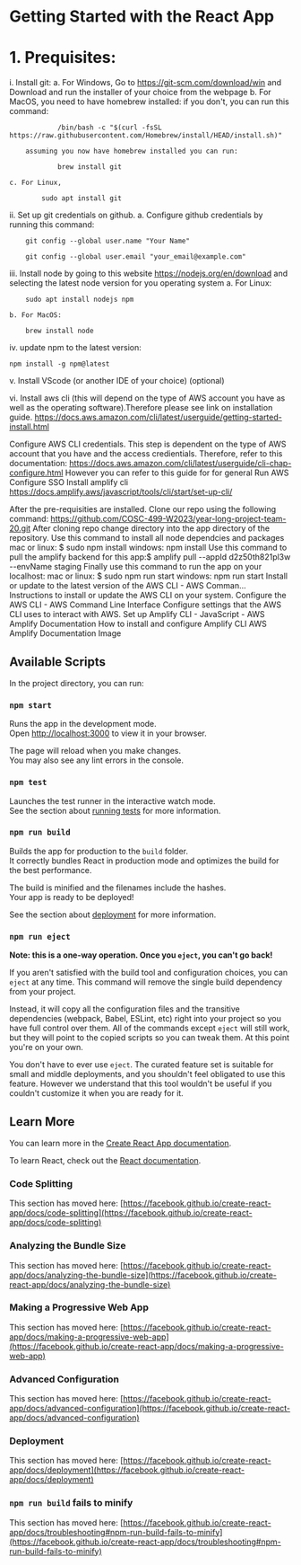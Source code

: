 # Getting Started with the React App 
# 1. Prequisites: 
i. Install git:
    a. For Windows, Go to https://git-scm.com/download/win and Download and run the installer of your choice from the webpage
    b. For MacOS, you need to have homebrew installed:
            if you don't, you can run this command: 

                /bin/bash -c "$(curl -fsSL https://raw.githubusercontent.com/Homebrew/install/HEAD/install.sh)"

        assuming you now have homebrew installed you can run: 

                brew install git

    c. For Linux, 

            sudo apt install git

ii. Set up git credentials on github.
    a. Configure github credentials by running this command:
        
        git config --global user.name "Your Name"

        git config --global user.email "your_email@example.com" 

iii. Install node by going to this website https://nodejs.org/en/download and selecting the latest node version for you operating system
    a. For Linux:

        sudo apt install nodejs npm

    b. For MacOS: 

        brew install node

iv. update npm to the latest version: 

    npm install -g npm@latest

v. Install VScode (or another IDE of your choice) (optional)

vi. Install aws cli (this will depend on the type of AWS account you have as well as the operating software).Therefore please see link on installation guide. https://docs.aws.amazon.com/cli/latest/userguide/getting-started-install.html 


Configure AWS CLI credentials. This step is dependent on the type of AWS account that you have and the access credientials. Therefore, refer to this documentation: https://docs.aws.amazon.com/cli/latest/userguide/cli-chap-configure.html
However you can refer to this guide for  for general  Run AWS Configure SSO
Install amplify cli
https://docs.amplify.aws/javascript/tools/cli/start/set-up-cli/

After the pre-requisities are installed. Clone our repo using the following command: https://github.com/COSC-499-W2023/year-long-project-team-20.git
After cloning repo change directory into the app directory of the repository.
Use this command to install all node dependcies and packages
mac or linux: $ sudo npm install
windows: npm install
Use this command to pull the amplify backend for this app:$ amplify pull --appId d2z50th821pl3w --envName staging
Finally use this command to run the app on your localhost: 
mac or linux: $ sudo npm run start
windows: npm run start
Install or update to the latest version of the AWS CLI - AWS Comman...
Instructions to install or update the AWS CLI on your system.
Configure the AWS CLI - AWS Command Line Interface
Configure settings that the AWS CLI uses to interact with AWS.
Set up Amplify CLI - JavaScript - AWS Amplify Documentation
How to install and configure Amplify CLI AWS Amplify Documentation
Image


## Available Scripts

In the project directory, you can run:

### `npm start`

Runs the app in the development mode.\
Open [http://localhost:3000](http://localhost:3000) to view it in your browser.

The page will reload when you make changes.\
You may also see any lint errors in the console.

### `npm test`

Launches the test runner in the interactive watch mode.\
See the section about [running tests](https://facebook.github.io/create-react-app/docs/running-tests) for more information.

### `npm run build`

Builds the app for production to the `build` folder.\
It correctly bundles React in production mode and optimizes the build for the best performance.

The build is minified and the filenames include the hashes.\
Your app is ready to be deployed!

See the section about [deployment](https://facebook.github.io/create-react-app/docs/deployment) for more information.

### `npm run eject`

**Note: this is a one-way operation. Once you `eject`, you can't go back!**

If you aren't satisfied with the build tool and configuration choices, you can `eject` at any time. This command will remove the single build dependency from your project.

Instead, it will copy all the configuration files and the transitive dependencies (webpack, Babel, ESLint, etc) right into your project so you have full control over them. All of the commands except `eject` will still work, but they will point to the copied scripts so you can tweak them. At this point you're on your own.

You don't have to ever use `eject`. The curated feature set is suitable for small and middle deployments, and you shouldn't feel obligated to use this feature. However we understand that this tool wouldn't be useful if you couldn't customize it when you are ready for it.

## Learn More

You can learn more in the [Create React App documentation](https://facebook.github.io/create-react-app/docs/getting-started).

To learn React, check out the [React documentation](https://reactjs.org/).

### Code Splitting

This section has moved here: [https://facebook.github.io/create-react-app/docs/code-splitting](https://facebook.github.io/create-react-app/docs/code-splitting)

### Analyzing the Bundle Size

This section has moved here: [https://facebook.github.io/create-react-app/docs/analyzing-the-bundle-size](https://facebook.github.io/create-react-app/docs/analyzing-the-bundle-size)

### Making a Progressive Web App

This section has moved here: [https://facebook.github.io/create-react-app/docs/making-a-progressive-web-app](https://facebook.github.io/create-react-app/docs/making-a-progressive-web-app)

### Advanced Configuration

This section has moved here: [https://facebook.github.io/create-react-app/docs/advanced-configuration](https://facebook.github.io/create-react-app/docs/advanced-configuration)

### Deployment

This section has moved here: [https://facebook.github.io/create-react-app/docs/deployment](https://facebook.github.io/create-react-app/docs/deployment)

### `npm run build` fails to minify

This section has moved here: [https://facebook.github.io/create-react-app/docs/troubleshooting#npm-run-build-fails-to-minify](https://facebook.github.io/create-react-app/docs/troubleshooting#npm-run-build-fails-to-minify)
